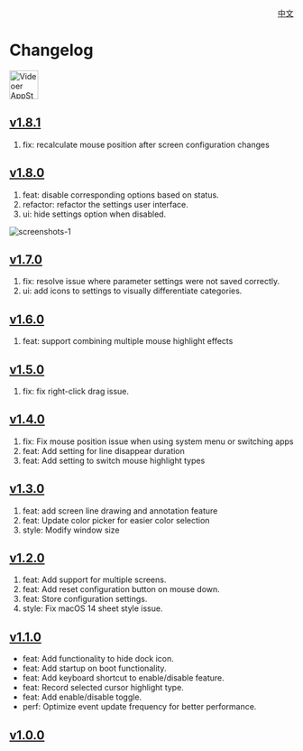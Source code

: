 <p align="right">
  <a href="./CHANGELOG.zh.md">中文</a>
</p>
<!--rehype:style=float: right; bottom: -36px; position: relative;-->

Changelog
===

<a target="_blank" href="https://apps.apple.com/app/videoer/6743495172" title="Videoer for macOS">
<img alt="Videoer AppStore" src="https://jaywcjlove.github.io/sb/download/macos.svg" height="51">
</a>

## [v1.8.1](https://github.com/jaywcjlove/focus-cursor/releases/tag/v1.8.1)

1. fix: recalculate mouse position after screen configuration changes

## [v1.8.0](https://github.com/jaywcjlove/focus-cursor/releases/tag/v1.8.0)

1. feat: disable corresponding options based on status.
2. refactor: refactor the settings user interface.
3. ui: hide settings option when disabled.

![screenshots-1](https://github.com/user-attachments/assets/691be392-d9f0-4168-9910-61543779876d)

## [v1.7.0](https://github.com/jaywcjlove/focus-cursor/releases/tag/v1.7.0)

1. fix: resolve issue where parameter settings were not saved correctly.
2. ui: add icons to settings to visually differentiate categories.

## [v1.6.0](https://github.com/jaywcjlove/focus-cursor/releases/tag/v1.6.0)

1. feat: support combining multiple mouse highlight effects

## [v1.5.0](https://github.com/jaywcjlove/focus-cursor/releases/tag/v1.5.0)

1. fix: fix right-click drag issue.

## [v1.4.0](https://github.com/jaywcjlove/focus-cursor/releases/tag/v1.4.0)

1. fix: Fix mouse position issue when using system menu or switching apps  
2. feat: Add setting for line disappear duration   
3. feat: Add setting to switch mouse highlight types

## [v1.3.0](https://github.com/jaywcjlove/focus-cursor/releases/tag/v1.3.0)

1. feat: add screen line drawing and annotation feature
2. feat: Update color picker for easier color selection
3. style: Modify window size

## [v1.2.0](https://github.com/jaywcjlove/focus-cursor/releases/tag/v1.2.0)

1. feat: Add support for multiple screens.
2. feat: Add reset configuration button on mouse down.
3. feat: Store configuration settings.
4. style: Fix macOS 14 sheet style issue.

## [v1.1.0](https://github.com/jaywcjlove/focus-cursor/releases/tag/v1.1.0)

- feat: Add functionality to hide dock icon.
- feat: Add startup on boot functionality.
- feat: Add keyboard shortcut to enable/disable feature.
- feat: Record selected cursor highlight type.
- feat: Add enable/disable toggle.
- perf: Optimize event update frequency for better performance.

## [v1.0.0](https://github.com/jaywcjlove/focus-cursor/releases/tag/v1.0.0)

